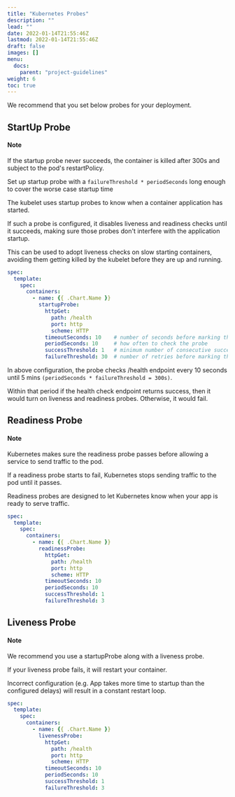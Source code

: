 ```yaml
---
title: "Kubernetes Probes"
description: ""
lead: ""
date: 2022-01-14T21:55:46Z
lastmod: 2022-01-14T21:55:46Z
draft: false
images: []
menu: 
  docs:
    parent: "project-guidelines"
weight: 6
toc: true
---
```


We recommend that you set below probes for your deployment.

## StartUp Probe

<div class="alert alert-light" role="alert">
  <h4 class="alert-heading">Note</h4>
  <p>
  If the startup probe never succeeds, the container is killed after 300s and subject to the pod's restartPolicy.

  Set up startup probe with a `failureThreshold * periodSeconds` long enough to cover the worse case startup time
  </p>
</div>

The kubelet uses startup probes to know when a container application has started.

If such a probe is configured, it disables liveness and readiness checks until it succeeds, making sure those probes don't interfere with the application startup.

This can be used to adopt liveness checks on slow starting containers, avoiding them getting killed by the kubelet before they are up and running.

```yaml
spec:
  template:
    spec:
      containers:
        - name: {{ .Chart.Name }}
          startupProbe:
            httpGet:
              path: /health
              port: http
              scheme: HTTP
            timeoutSeconds: 10    # number of seconds before marking the probe as timing out (failing the health check)
            periodSeconds: 10     # how often to check the probe
            successThreshold: 1   # minimum number of consecutive successful checks
            failureThreshold: 30  # number of retries before marking the probe as failed
```

In above configuration, the probe checks /health endpoint every 10 seconds until 5 mins `(periodSeconds * failureThreshold = 300s)`.

Within that period if the health check endpoint returns success, then it would turn on liveness and readiness probes. Otherwise, it would fail.

## Readiness Probe

<div class="alert alert-light" role="alert">
  <h4 class="alert-heading">Note</h4>
  <p>
  Kubernetes makes sure the readiness probe passes before allowing a service to send traffic to the pod.

  If a readiness probe starts to fail, Kubernetes stops sending traffic to the pod until it passes.
  </p>
</div>

Readiness probes are designed to let Kubernetes know when your app is ready to serve traffic.

```yaml
spec:
  template:
    spec:
      containers:
        - name: {{ .Chart.Name }}
          readinessProbe:
            httpGet:
              path: /health
              port: http
              scheme: HTTP
            timeoutSeconds: 10
            periodSeconds: 10
            successThreshold: 1
            failureThreshold: 3
```

## Liveness Probe

<div class="alert alert-light" role="alert">
  <h4 class="alert-heading">Note</h4>
  <p>
  We recommend you use a startupProbe along with a liveness probe.

  If your liveness probe fails, it will restart your container.

  Incorrect configuration (e.g. App takes more time to startup than the configured delays) will result in a constant restart loop.
  </p>
</div>

```yaml
spec:
  template:
    spec:
      containers:
        - name: {{ .Chart.Name }}
          livenessProbe:
            httpGet:
              path: /health
              port: http
              scheme: HTTP
            timeoutSeconds: 10
            periodSeconds: 10
            successThreshold: 1
            failureThreshold: 3
```
